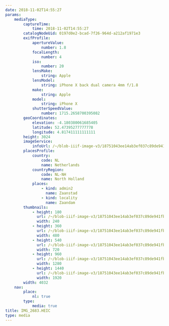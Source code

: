 ```yaml
---
date: 2018-11-02T14:55:27
params:
    mediaType:
        captureTime:
            time: 2018-11-02T14:55:27
        catalogNodeUid: 0197d0e2-bcad-7f26-964d-a212af1971e3
        exifProfile:
            apertureValue:
                number: 1.8
            focalLength:
                number: 4
            iso:
                number: 20
            lensMake:
                string: Apple
            lensModel:
                string: iPhone X back dual camera 4mm f/1.8
            make:
                string: Apple
            model:
                string: iPhone X
            shutterSpeedValue:
                number: 1715.2658700395082
        geoCoordinates:
            elevation: -4.180380061685405
            latitude: 52.47395277777778
            longitude: 4.817411111111111
        height: 3024
        imageService:
            infoUrl: /~/blob-iiif-image-v3/18751043ee14ab3ef037c89de941fbf16bdef41368e26302561536ae8c69890f/info.json
        placesProfile:
            country:
                code: NL
                name: Netherlands
            countryRegion:
                code: NL-NH
                name: North Holland
            places:
                - kind: admin2
                  name: Zaanstad
                - kind: locality
                  name: Zaandam
        thumbnails:
            - height: 180
              url: /~/blob-iiif-image-v3/18751043ee14ab3ef037c89de941fbf16bdef41368e26302561536ae8c69890f/full/240%2C180/0/default.jpg
              width: 240
            - height: 360
              url: /~/blob-iiif-image-v3/18751043ee14ab3ef037c89de941fbf16bdef41368e26302561536ae8c69890f/full/480%2C360/0/default.jpg
              width: 480
            - height: 540
              url: /~/blob-iiif-image-v3/18751043ee14ab3ef037c89de941fbf16bdef41368e26302561536ae8c69890f/full/720%2C540/0/default.jpg
              width: 720
            - height: 960
              url: /~/blob-iiif-image-v3/18751043ee14ab3ef037c89de941fbf16bdef41368e26302561536ae8c69890f/full/1280%2C960/0/default.jpg
              width: 1280
            - height: 1440
              url: /~/blob-iiif-image-v3/18751043ee14ab3ef037c89de941fbf16bdef41368e26302561536ae8c69890f/full/1920%2C1440/0/default.jpg
              width: 1920
        width: 4032
    nav:
        place:
            nl: true
        type:
            media: true
title: IMG_2683.HEIC
type: media
---
```


